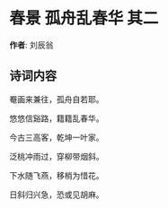 # 春景 孤舟乱春华 其二

**作者**: 刘辰翁

## 诗词内容

罨画来兼往，孤舟自若耶。

悠悠信谿路，籍籍乱春华。

今古三高客，乾坤一叶家。

泛桃冲雨过，穿柳带烟斜。

下水随飞燕，移梢为惜花。

日斜归兴急，恐或见胡麻。

